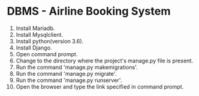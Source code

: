 ﻿# DBMS - Airline Booking System

1) Install Mariadb.
2) Install Mysqlclient.
3) Install python(version 3.6).
4) Install Django.
5) Open command prompt.
6) Change to the directory where the project's manage.py file is present.
7) Run the command 'manage.py makemigrations'.
8) Run the command 'manage.py migrate'.
8) Run the command 'manage.py runserver'.
9) Open the browser and type the link specified in command prompt.
